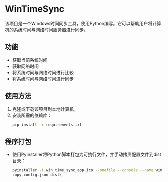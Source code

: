 # WinTimeSync

该项目是一个Windows时间同步工具，使用Python编写。它可以帮助用户将计算机的系统时间与网络时间服务器进行同步。

## 功能
- 获取当前系统时间
- 获取网络时间
- 将系统时间与网络时间进行比较
- 将系统时间与网络时间进行同步

## 使用方法
1. 克隆或下载该项目到本地计算机。
2. 安装所需的依赖库：
   ```bash
   pip install -r requirements.txt
   ```

## 程序打包
- 使用PyInstaller将Python脚本打包为可执行文件，并手动拷贝配置文件到dist目录：
  ```bash
  pyinstaller -i win_time_sync_app.ico --onefile --console --name win_time_sync main.py
  copy config.json dist\
  ```